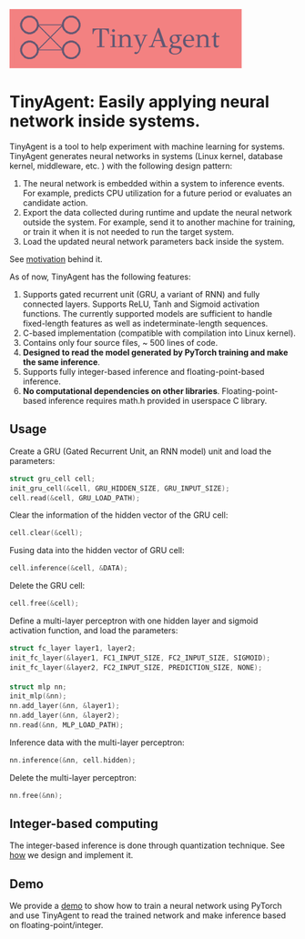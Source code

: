 ![](assets/logo.png)
# TinyAgent: Easily applying neural network inside systems.

TinyAgent is a tool to help experiment with machine learning for systems.
TinyAgent generates neural networks in systems (Linux kernel, database kernel, middleware, etc. ) with the following design pattern:
1. The neural network is embedded within a system to inference events. For example, predicts CPU utilization for a future period or evaluates an candidate action.
2. Export the data collected during runtime and update the neural network outside the system. For example, send it to another machine for training, or train it when it is not needed to run the target system.
3. Load the updated neural network parameters back inside the system.

See [motivation](./doc/motivation.md) behind it.

As of now, TinyAgent has the following features:
1. Supports gated recurrent unit (GRU, a variant of RNN) and fully connected layers. Supports ReLU, Tanh and Sigmoid activation functions. The currently supported models are sufficient to handle fixed-length features as well as indeterminate-length sequences.
2. C-based implementation (compatible with compilation into Linux kernel).
3. Contains only four source files, ~ 500 lines of code.
4. **Designed to read the model generated by PyTorch training and make the same inference**.
5. Supports fully integer-based inference and floating-point-based inference.
6. **No computational dependencies on other libraries**.  Floating-point-based inference requires math.h provided in userspace C library.

## Usage

Create a GRU (Gated Recurrent Unit, an RNN model) unit and load the parameters:
```c
struct gru_cell cell;
init_gru_cell(&cell, GRU_HIDDEN_SIZE, GRU_INPUT_SIZE);
cell.read(&cell, GRU_LOAD_PATH);
```
Clear the information of the hidden vector of the GRU cell:
```c
cell.clear(&cell);
```
Fusing data into the hidden vector of GRU cell:
```c
cell.inference(&cell, &DATA);
```
Delete the GRU cell:
```c
cell.free(&cell);
```

Define a multi-layer perceptron with one hidden layer and sigmoid activation function, and load the parameters:
```c
struct fc_layer layer1, layer2;
init_fc_layer(&layer1, FC1_INPUT_SIZE, FC2_INPUT_SIZE, SIGMOID);
init_fc_layer(&layer2, FC2_INPUT_SIZE, PREDICTION_SIZE, NONE);

struct mlp nn;
init_mlp(&nn);
nn.add_layer(&nn, &layer1);
nn.add_layer(&nn, &layer2);
nn.read(&nn, MLP_LOAD_PATH);
```
Inference data with the multi-layer perceptron:
```c
nn.inference(&nn, cell.hidden);
```
Delete the multi-layer perceptron:
```c
nn.free(&nn);
```

## Integer-based computing

The integer-based inference is done through quantization technique.
See [how](./doc/quantization.md) we design and implement it.

## Demo

We provide a [demo](./doc/demo_sa.md) to show how to train a neural network using PyTorch and use TinyAgent to read the trained network and make inference based on floating-point/integer.
